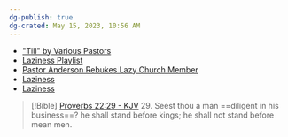 ```yaml
---
dg-publish: true
dg-crated: May 15, 2023, 10:56 AM
---
```


- ["Till" by Various Pastors](https://music.youtube.com/browse/FEmusic_library_privately_owned_release_detailb_po_COuhrvuQyYWsFxIEdGlsbBoPdmFyaW91cyBwYXN0b3JzIgNncG0)
- [Laziness Playlist](https://www.youtube.com/watch?v=PE0u7-SX2hs&list=PLYAz1Lwo4O5_jERcfptQKAu36JhWmxzYA)
- [Pastor Anderson Rebukes Lazy Church Member](https://www.tiktok.com/@mila_realtortx/video/7225412145838804270)
- [Laziness](https://www.kjv1611only.com/video/02preaching/Sermons_Pastor_Anderson/Laziness_Proverbs_66.mp4)
- [Laziness](https://www.kjv1611only.com/video/02preaching/Sermons_Pastor_Anderson/Laziness.mp4)

> [!Bible] [Proverbs 22:29 - KJV](https://bible-api.com/proverbs+22:29?translation=kjv)
> 29. Seest thou a man ==diligent in his business==? he shall stand before kings; he shall not stand before mean men.
